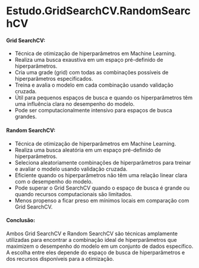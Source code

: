 # Estudo.GridSearchCV.RandomSearchCV

#### Grid SearchCV:

- Técnica de otimização de hiperparâmetros em Machine Learning.
- Realiza uma busca exaustiva em um espaço pré-definido de hiperparâmetros.
- Cria uma grade (grid) com todas as combinações possíveis de hiperparâmetros especificados.
- Treina e avalia o modelo em cada combinação usando validação cruzada.
- Útil para pequenos espaços de busca e quando os hiperparâmetros têm uma influência clara no desempenho do modelo.
- Pode ser computacionalmente intensivo para espaços de busca grandes.

#### Random SearchCV:

- Técnica de otimização de hiperparâmetros em Machine Learning.
- Realiza uma busca aleatória em um espaço pré-definido de hiperparâmetros.
- Seleciona aleatoriamente combinações de hiperparâmetros para treinar e avaliar o modelo usando validação cruzada.
- Eficiente quando os hiperparâmetros não têm uma relação linear clara com o desempenho do modelo.
- Pode superar o Grid SearchCV quando o espaço de busca é grande ou quando recursos computacionais são limitados.
- Menos propenso a ficar preso em mínimos locais em comparação com Grid SearchCV.

#### Conclusão:

Ambos Grid SearchCV e Random SearchCV são técnicas amplamente utilizadas para encontrar a combinação ideal de hiperparâmetros que maximizem o desempenho do modelo em um conjunto de dados específico. A escolha entre eles depende do espaço de busca de hiperparâmetros e dos recursos disponíveis para a otimização.
